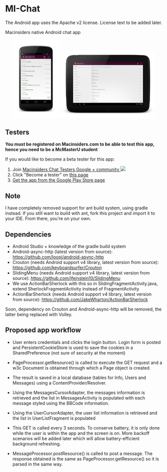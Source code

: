 MI-Chat
=======
The Android app uses the Apache v2 license. License text to be added later.

Macinsiders native Android chat app

<p align="center">
  <img src="/design/latest/messages_activity_phone.png" alt="Messages screen (Phone)" height="30%" width="30%"/>
  <img src="/design/latest/messages_activity_tablet.png" alt="Messages screen (Tablet)" height="60%" width="60%"/>
</p>


Testers
-------
**You must be registered on Macinsiders.com to be able to test this app, hence you need to be a McMasterU student**

If you would like to become a beta tester for this app:

1. Join [Macinsiders Chat Testers Google + community ![](http://ssl.gstatic.com/images/icons/gplus-16.png)](https://plus.google.com/communities/111130353234641996811)
2. Click "Become a tester" on [this page](https://play.google.com/apps/testing/com.afzaln.mi_chat/)
3. [Get the app from the Google Play Store page](https://play.google.com/store/apps/details?id=com.afzaln.mi_chat)

Note
----
I have completely removed support for ant build system, using gradle instead.
If you still want to build with ant, fork this project and import it to your IDE. From there, you're on your own.

Dependencies
------------
- Android Studio + knowledge of the gradle build system
- Android-async-http (latest version from source): https://github.com/loopj/android-async-http
- Crouton (needs Android support v4 library, latest version from source): https://github.com/keyboardsurfer/Crouton
- SlidingMenu (needs Android support v4 library, latest version from source): https://github.com/jfeinstein10/SlidingMenu
- We use ActionBarSherlock with this so in SlidingFragmentActivity.java, extend SherlockFragmentActivity instead of FragmentActivity
- ActionBarSherlock (needs Android support v4 library, latest version from source): https://github.com/JakeWharton/ActionBarSherlock

Soon, dependency on Crouton and Android-async-http will be removed, the latter being replaced with Volley.

Proposed app workflow
-----------------------------------
- User enters credentials and clicks the login button. Login form is posted and PersistentCookieStore is used to save the cookies in a SharedPreference (not sure of security at the moment)
- PageProcessor.getResource() is called to execute the GET request and a w3c Document is obtained through which a Page object is created.
- The result is saved in a local database (tables for Info, Users and Messages) using a ContentProvider/Resolver.
- Using the MessagesCursorAdapter, the messages information is retrieved and the list in MessagesActivity is populated with each message styled using the BBCode information.
- Using the UserCursorAdapter, the user list information is retrieved and the list in UserListFragment is populated
- This GET is called every 3 seconds. To conserve battery, it is only done while the user is within the app and the screen is on. More backoff scenarios will be added later which will allow battery-efficient background refreshing.

- MessageProcessor.postResource() is called to post a message. The response obtained is the same as PageProcessor.getResource() so it is parsed in the same way.
